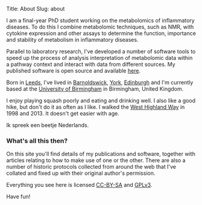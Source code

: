 Title: About
Slug: about

I am a final-year PhD student working on the metabolomics of inflammatory diseases. 
To do this I combine metabolomic techniques, such as NMR, with cytokine expression and other assays to determine the function, importance and stability of metabolism in inflammatory diseases.

Parallel to laboratory research, I've developed a number of software tools to 
speed up the process of analysis interpretation of metabolomic data within a pathway context and interact with data from different sources. My published software is open source and available [here][software].

Born in [Leeds](https://www.google.co.uk/maps/preview/place/Leeds,+West+Yorkshire,+UK/), I've lived in [Barnoldswick](https://www.google.co.uk/maps/preview/place/Barnoldswick,+Lancashire,+UK/), [York](https://www.google.co.uk/maps/preview/place/York,+UK/), [Edinburgh](https://www.google.co.uk/maps/preview/place/Edinburgh,+City+of+Edinburgh,+UK/) and I'm currently based at the [University of Birmingham][uob] in Birmingham, United Kingdom.

I enjoy playing squash poorly and eating and drinking well. I also like a good hike, but don't do it as often as I like. I walked the [West Highland Way](http://en.wikipedia.org/wiki/West_Highland_Way) in 1998 and 2013. It doesn't get easier with age.

Ik spreek een beetje Nederlands.

### What's all this then?

On this site you'll find details of my publications and software, together with articles
relating to how to make use of one or the other. There are also a number of historic protocols collected from around the web that I've collated and fixed up with their original author's permission.

Everything you see here is licensed [CC-BY-SA][cc-by-sa] and [GPLv3][gpl3].

Have fun!

[uob]: http://www.birmingham.ac.uk
[software]: http://martinfitzpatrick.name/software
[cc-by-sa]: http://creativecommons.org/licenses/by-sa/3.0/
[gpl3]: http://www.gnu.org/licenses/gpl.html
